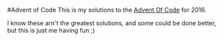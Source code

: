 #Advent of Code
This is my solutions to the [Advent Of Code](http://adventofcode.com/2016) for 2016.

I know these arn't the greatest solutions, and some could be done better, but this is just me having fun ;)
